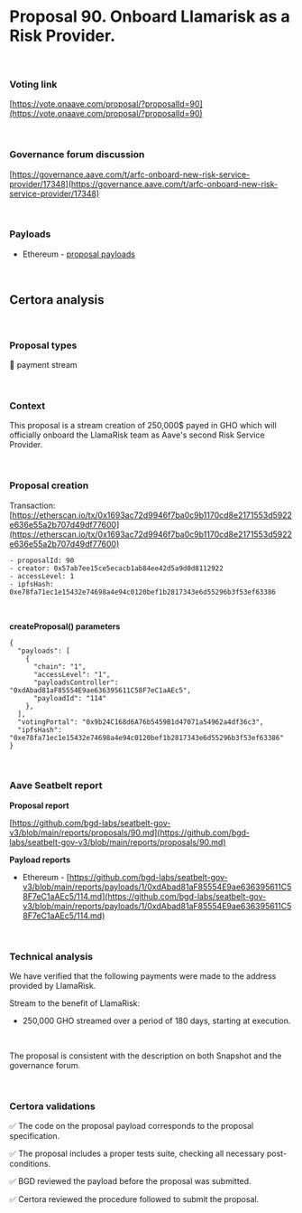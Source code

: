 # Proposal 90. Onboard Llamarisk as a Risk Provider.

<br>

### Voting link

[https://vote.onaave.com/proposal/?proposalId=90](https://vote.onaave.com/proposal/?proposalId=90)

<br>

### Governance forum discussion

[https://governance.aave.com/t/arfc-onboard-new-risk-service-provider/17348](https://governance.aave.com/t/arfc-onboard-new-risk-service-provider/17348)

<br>

### Payloads

* Ethereum - [proposal payloads](https://etherscan.io/address/0x2C3f5D3EB59074631DC33763D903afD8426868C2#code#F1#L1)

<br>

## Certora analysis

<br>

### Proposal types

:bank: payment stream

<br>

### Context

This proposal is a stream creation of 250,000$ payed in GHO which will officially onboard the LlamaRisk team as Aave's second Risk Service Provider.

<br>

### Proposal creation

Transaction: [https://etherscan.io/tx/0x1693ac72d9946f7ba0c9b1170cd8e2171553d5922e636e55a2b707d49df77600](https://etherscan.io/tx/0x1693ac72d9946f7ba0c9b1170cd8e2171553d5922e636e55a2b707d49df77600)

```
- proposalId: 90
- creator: 0x57ab7ee15ce5ecacb1ab84ee42d5a9d0d8112922
- accessLevel: 1
- ipfsHash: 0xe78fa71ec1e15432e74698a4e94c0120bef1b2817343e6d55296b3f53ef63386
```

<br>

**createProposal() parameters**

```
{
  "payloads": [ 
    { 
      "chain": "1", 
      "accessLevel": "1", 
      "payloadsController": "0xdAbad81aF85554E9ae636395611C58F7eC1aAEc5", 
      "payloadId": "114" 
    }, 
  ], 
  "votingPortal": "0x9b24C168d6A76b5459B1d47071a54962a4df36c3", 
  "ipfsHash": "0xe78fa71ec1e15432e74698a4e94c0120bef1b2817343e6d55296b3f53ef63386" 
}
```

<br>

### Aave Seatbelt report

**Proposal report**

[https://github.com/bgd-labs/seatbelt-gov-v3/blob/main/reports/proposals/90.md](https://github.com/bgd-labs/seatbelt-gov-v3/blob/main/reports/proposals/90.md)

**Payload reports**

* Ethereum - [https://github.com/bgd-labs/seatbelt-gov-v3/blob/main/reports/payloads/1/0xdAbad81aF85554E9ae636395611C58F7eC1aAEc5/114.md](https://github.com/bgd-labs/seatbelt-gov-v3/blob/main/reports/payloads/1/0xdAbad81aF85554E9ae636395611C58F7eC1aAEc5/114.md)

<br>

### Technical analysis

We have verified that the following payments were made to the address provided by LlamaRisk.

Stream to the benefit of LlamaRisk:
- 250,000 GHO streamed over a period of 180 days, starting at execution. 

<br>

The proposal is consistent with the description on both Snapshot and the governance forum.

<br>

### Certora validations

:white_check_mark: The code on the proposal payload corresponds to the proposal specification.

:white_check_mark: The proposal includes a proper tests suite, checking all necessary post-conditions. 

:white_check_mark: BGD reviewed the payload before the proposal was submitted. 

:white_check_mark: Certora reviewed the procedure followed to submit the proposal.
